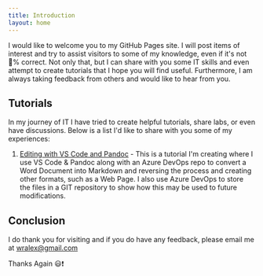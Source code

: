 ```yaml
---
title: Introduction
layout: home
---
```

I would like to welcome you to my GitHub Pages site. I will post items of
interest and try to assist visitors to some of my knowledge, even if it's not
💯% correct. Not only that, but I can share with you some IT skills and even
attempt to create tutorials that I hope you will find useful. Furthermore, I am
always taking feedback from others and would like to hear from you.

## Tutorials

In my journey of IT I have tried to create helpful tutorials, share labs, or
even have discussions. Below is a list I'd like to share with you some of my
experiences:

1. [Editing with VS Code and Pandoc](/instructions/Editing-With-Pandoc) - This
   is a tutorial I'm creating where I use VS Code & Pandoc along with an Azure
   DevOps repo to convert a Word Document into Markdown and reversing the
   process and creating other formats, such as a Web Page. I also use Azure
   DevOps to store the files in a GIT repository to show how this may be used
   to future modifications.

## Conclusion

I do thank you for visiting and if you do have any feedback, please email me at <wralex@gmail.com>

Thanks Again 😃❗
